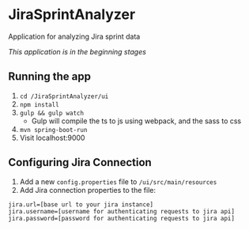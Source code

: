 # JiraSprintAnalyzer
Application for analyzing Jira sprint data

_This application is in the beginning stages_

## Running the app
1. ``cd /JiraSprintAnalyzer/ui``
2. ``npm install``
3. ``gulp && gulp watch``
    - Gulp will compile the ts to js using webpack, and the sass to css
4. ``mvn spring-boot-run``
5. Visit localhost:9000


## Configuring Jira Connection
1. Add a new ``config.properties`` file to `/ui/src/main/resources`
2. Add Jira connection properties to the file:

```
jira.url=[base url to your jira instance]
jira.username=[username for authenticating requests to jira api]
jira.password=[password for authenticating requests to jira api]

```